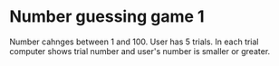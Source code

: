 # Number guessing game 1
Number cahnges between 1 and 100. User has 5 trials. In each trial computer shows trial number and user's number is smaller or greater.
